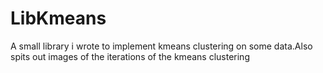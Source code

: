 # LibKmeans
A small library i wrote to implement kmeans clustering on some data.Also spits out images of the iterations of the kmeans clustering
